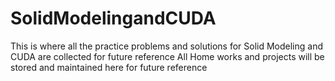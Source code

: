 # SolidModelingandCUDA
This is where all the practice problems and solutions for Solid Modeling and CUDA are collected for future reference
All Home works and projects will be stored and maintained here for future reference
